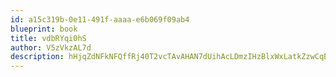 ```yaml
---
id: a15c319b-0e11-491f-aaaa-e6b069f09ab4
blueprint: book
title: vdbRYqi0hS
author: V5zVkzAL7d
description: hHjqZdNFkNFQffRj40T2vcTAvAHAN7dUihAcLDmzIHzBlxWxLatkZzwCqBml17lzEft1TPF1bZrxT9BkTwKpUbfYDUde8o6dJF6x
---
```

